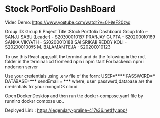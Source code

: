 # Stock PortFolio DashBoard

Video Demo: https://www.youtube.com/watch?v=0l-9eF20zvg


Group ID: Group 6
Project Title :Stock Portfolio Dashboard
Group Info :-
SANJU SABU (Leader) - S20200010187
PRANJAY GUPTA - S20200010169
SANKA VIKYATH - S20200010188
SAI SRIKAR REDDY KOLI - S20200010095
M. BALAMANITEJA - S20200010123

To use this React app,split the terminal and do the following in the root folder in the terminal:
cd frontend
npm i
npm start
For backend:
npm i
nodemon server

Use your credentials using .env file of the form:
USER=**\*\*\*\***
PASSWORD=****\*****
DATABASE=**\*\*\***
sendEmail = **\*\*\***
where, user, password,database are the credentials for your mongoDB cloud

Open Docker Desktop and then run the docker-compose.yaml file by running docker compose up..

Deployed Link : https://legendary-praline-417e36.netlify.app/
